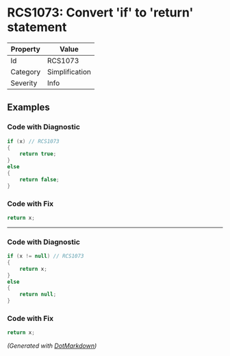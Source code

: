 # RCS1073: Convert 'if' to 'return' statement

| Property | Value          |
| -------- | -------------- |
| Id       | RCS1073        |
| Category | Simplification |
| Severity | Info           |

## Examples

### Code with Diagnostic

```csharp
if (x) // RCS1073
{
    return true;
}
else
{
    return false;
}
```

### Code with Fix

```csharp
return x;
```

- - -

### Code with Diagnostic

```csharp
if (x != null) // RCS1073
{
    return x;
}
else
{
    return null;
}
```

### Code with Fix

```csharp
return x;
```


*\(Generated with [DotMarkdown](http://github.com/JosefPihrt/DotMarkdown)\)*